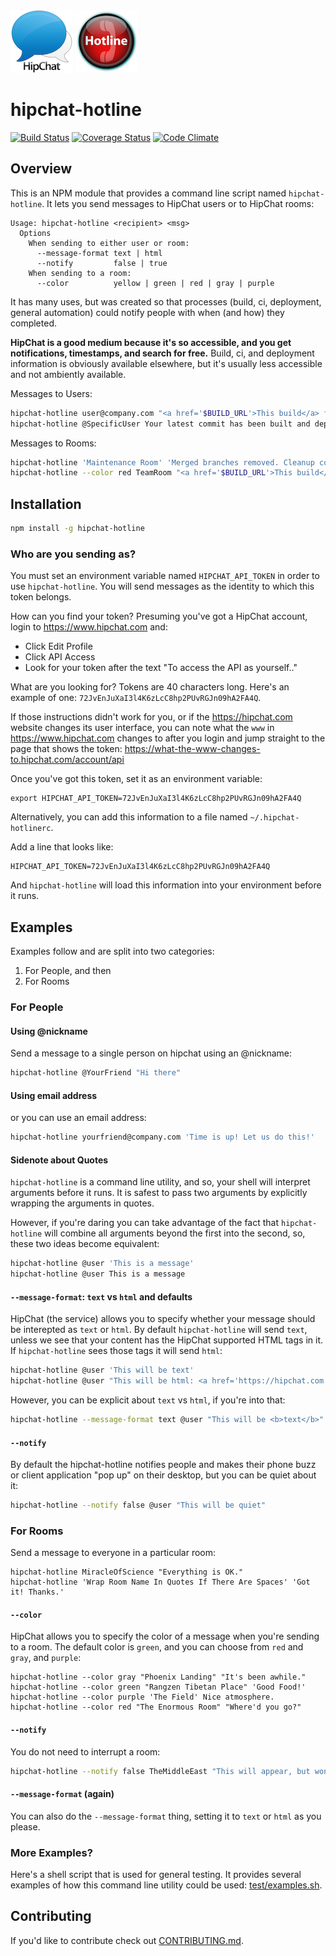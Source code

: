 <img alt="HipChat" style="width: 100px; height: 100px" src="https://raw.githubusercontent.com/jedcn/hipchat-hotline/master/docs/images/hipchat.png">
<img alt="Hotline" style="width: 100px; height: 100px" src="https://raw.githubusercontent.com/jedcn/hipchat-hotline/master/docs/images/hotline.png">

# hipchat-hotline

[![Build Status](https://travis-ci.org/jedcn/hipchat-hotline.svg?branch=master)](https://travis-ci.org/jedcn/hipchat-hotline)
[![Coverage Status](https://coveralls.io/repos/jedcn/hipchat-hotline/badge.svg?branch=master)](https://coveralls.io/r/jedcn/hipchat-hotline?branch=master)
[![Code Climate](https://codeclimate.com/github/jedcn/hipchat-hotline/badges/gpa.svg)](https://codeclimate.com/github/jedcn/hipchat-hotline)

## Overview

This is an NPM module that provides a command line script named
`hipchat-hotline`. It lets you send messages to HipChat users or to
HipChat rooms:

    Usage: hipchat-hotline <recipient> <msg>
      Options
        When sending to either user or room:
          --message-format text | html
          --notify         false | true
        When sending to a room:
          --color          yellow | green | red | gray | purple

It has many uses, but was created so that processes (build, ci,
deployment, general automation) could notify people with when (and
how) they completed.

**HipChat is a good medium because it's so accessible, and you get
notifications, timestamps, and search for free.** Build, ci, and
deployment information is obviously available elsewhere, but it's
usually less accessible and not ambiently available.

Messages to Users:

```sh
hipchat-hotline user@company.com "<a href='$BUILD_URL'>This build</a> failed."
hipchat-hotline @SpecificUser Your latest commit has been built and deployed.
```

Messages to Rooms:

```sh
hipchat-hotline 'Maintenance Room' 'Merged branches removed. Cleanup complete.'
hipchat-hotline --color red TeamRoom "<a href='$BUILD_URL'>This build</a> failed."
```

## Installation

```sh
npm install -g hipchat-hotline
```

### Who are you sending as?

You must set an environment variable named `HIPCHAT_API_TOKEN` in
order to use `hipchat-hotline`. You will send messages as the identity
to which this token belongs.

How can you find your token? Presuming you've got a HipChat account,
login to https://www.hipchat.com and:

* Click Edit Profile
* Click API Access
* Look for your token after the text "To access the API as yourself.."

What are you looking for? Tokens are 40 characters long. Here's an
example of one: `72JvEnJuXaI3l4K6zLcC8hp2PUvRGJn09hA2FA4Q`.

If those instructions didn't work for you, or if the
https://hipchat.com website changes its user interface, you can note
what the `www` in https://www.hipchat.com changes to after you login
and jump straight to the page that shows the token:
https://what-the-www-changes-to.hipchat.com/account/api

Once you've got this token, set it as an environment variable:

    export HIPCHAT_API_TOKEN=72JvEnJuXaI3l4K6zLcC8hp2PUvRGJn09hA2FA4Q

Alternatively, you can add this information to a file named
`~/.hipchat-hotlinerc`.

Add a line that looks like:

    HIPCHAT_API_TOKEN=72JvEnJuXaI3l4K6zLcC8hp2PUvRGJn09hA2FA4Q

And `hipchat-hotline` will load this information into your environment
before it runs.

## Examples

Examples follow and are split into two categories:

1. For People, and then
2. For Rooms

### For People

#### Using @nickname

Send a message to a single person on hipchat using an @nickname:

```sh
hipchat-hotline @YourFriend "Hi there"
```

#### Using email address

or you can use an email address:

```sh
hipchat-hotline yourfriend@company.com 'Time is up! Let us do this!'
```

#### Sidenote about Quotes

`hipchat-hotline` is a command line utility, and so, your shell will
interpret arguments before it runs. It is safest to pass two
arguments by explicitly wrapping the arguments in quotes.

However, if you're daring you can take advantage of the fact that
`hipchat-hotline` will combine all arguments beyond the first into the
second, so, these two ideas become equivalent:

```sh
hipchat-hotline @user 'This is a message'
hipchat-hotline @user This is a message
```

#### `--message-format`: `text` vs `html` and defaults

HipChat (the service) allows you to specify whether your message
should be interepted as `text` or `html`. By default `hipchat-hotline`
will send `text`, unless we see that your content has the HipChat
supported HTML tags in it. If `hipchat-hotline` sees those tags it
will send `html`:

```sh
hipchat-hotline @user 'This will be text'
hipchat-hotline @user "This will be html: <a href='https://hipchat.com'>hipchat</a>"
```

However, you can be explicit about `text` vs `html`, if you're into
that:

```sh
hipchat-hotline --message-format text @user "This will be <b>text</b>"
```

#### `--notify`

By default the hipchat-hotline notifies people and makes their phone
buzz or client application "pop up" on their desktop, but you can be
quiet about it:

```sh
hipchat-hotline --notify false @user "This will be quiet"
```

### For Rooms

Send a message to everyone in a particular room:

```
hipchat-hotline MiracleOfScience "Everything is OK."
hipchat-hotline 'Wrap Room Name In Quotes If There Are Spaces' 'Got it! Thanks.'
```

#### `--color`

HipChat allows you to specify the color of a message when you're
sending to a room. The default color is `green`, and you can choose
from `red` and `gray`, and `purple`:

```
hipchat-hotline --color gray "Phoenix Landing" "It's been awhile."
hipchat-hotline --color green "Rangzen Tibetan Place" 'Good Food!'
hipchat-hotline --color purple 'The Field' Nice atmosphere.
hipchat-hotline --color red "The Enormous Room" "Where'd you go?"
```

#### `--notify`

You do not need to interrupt a room:

```sh
hipchat-hotline --notify false TheMiddleEast "This will appear, but won't notify."
```

#### `--message-format` (again)

You can also do the `--message-format` thing, setting it to `text` or
`html` as you please.

### More Examples?

Here's a shell script that is used for general testing. It provides
several examples of how this command line utility could be used:
[test/examples.sh][examples].

[examples]: ./test/examples.sh

## Contributing

If you'd like to contribute check out
[CONTRIBUTING.md][CONTRIBUTING.md].

[CONTRIBUTING.md]: ./docs/CONTRIBUTING.md
